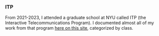 ### ITP
From 2021-2023, I attended a graduate school at NYU called ITP (the Interactive Telecommunications Program). I documented almost all of my work from that program [here on this site](/itp), categorized by class. 